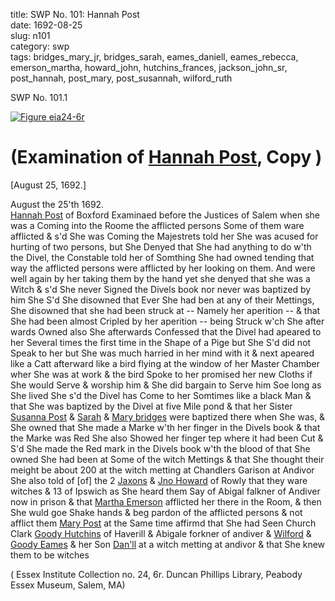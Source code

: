title: SWP No. 101: Hannah Post  
date: 1692-08-25  
slug: n101  
category: swp  
tags: bridges_mary_jr, bridges_sarah, eames_daniell, eames_rebecca, emerson_martha, howard_john, hutchins_frances, jackson_john_sr, post_hannah, post_mary, post_susannah, wilford_ruth





<div markdown class="doc" id="n101.1">

<div class="doc_id">SWP No. 101.1</div>


<span markdown class="figure">[![Figure eia24-6r](archives/essex/eia/gifs/eia24-6r.gif)](archives/essex/eia/large/eia24-6r.jpg)</span>

# (Examination of [Hannah Post](/tag/post_hannah.html), Copy )

[August 25, 1692.]

August the 25'th 1692.  
[Hannah Post](/tag/post_hannah.html) of Boxford Examinaed before the Justices of Salem when she was a Coming into the Roome the afflicted persons Some of them ware afflicted & s'd She was Coming the Majestrets told her She was acused for hurting of two persons, but She Denyed that She had anything to do w'th the Divel, the Constable told her of Somthing She had owned tending that way the afflicted persons were afflicted by her looking on them. And were well again by her taking them by the hand yet she denyed that she was a Witch & s'd She never Signed the Divels book nor never was baptized by him She S'd She disowned that Ever She had ben at any of their Mettings, She disowned that she had been struck at -- Namely her aperition -- & that She had been almost Cripled by her aperition -- being Struck w'ch She after wards Owned also She afterwards Confessed that the Divel  had apeared to her Several times the first time in the Shape of a Pige but She S'd did not Speak to her but She was much harried in her mind with it & next apeared like a Catt afterward like a bird flying at the window of her Master Chamber wher She was at work & the bird Spoke to her promised her new Cloths if She would Serve & worship him & She did bargain to Serve him Soe long as She lived She s'd the Divel has Come to her Somtimes like a black Man & that She was baptized by the Divel at five Mile pond & that her Sister [Susanna Post](/tag/post_susannah.html) & [Sarah](/tag/bridges_sarah.html) & [Mary bridges](/tag/bridges_mary_jr.html) were baptized there when She was, & She owned that She made a Marke w'th her finger in the Divels book & that the Marke was Red She also Showed her finger tep where it had been Cut & S'd She made the Red mark in the Divels book w'th the blood of that She owned She had been at Some of the witch Mettings & that She thought their meight be about 200 at the witch metting at Chandlers Garison at Andivor She also told of [of] the 2 [Jaxons](/tag/jackson_john_sr.html) & [Jno Howard](/tag/howard_john.html) of Rowly  that they ware witches & 13 of Ipswich as She heard them Say of Abigal falkner of Andiver now in prison & that [Martha Emerson](/tag/emerson_martha.html) afflicted her there in the Room, & then She wuld goe Shake hands & beg pardon of the afflicted persons & not afflict them [Mary Post](/tag/post_mary.html) at the Same time affirmd that She had Seen Church Clark [Goody Hutchins](/tag/hutchins_frances.html) of Haverill & Abigale forkner of andiver & [Wilford](/tag/wilford_ruth.html) & [Goody Eames](/tag/eames_rebecca.html) & her Son [Dan'll](/tag/eames_daniell.html) at a witch metting at andivor & that She knew them to be witches

( Essex Institute Collection no. 24, 6r. Duncan Phillips Library, Peabody Essex Museum, Salem, MA)


</div>